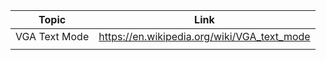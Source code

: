 | Topic         | Link                                        |
| ------------- | ------------------------------------------- |
| VGA Text Mode | https://en.wikipedia.org/wiki/VGA_text_mode |
|               |                                             |
